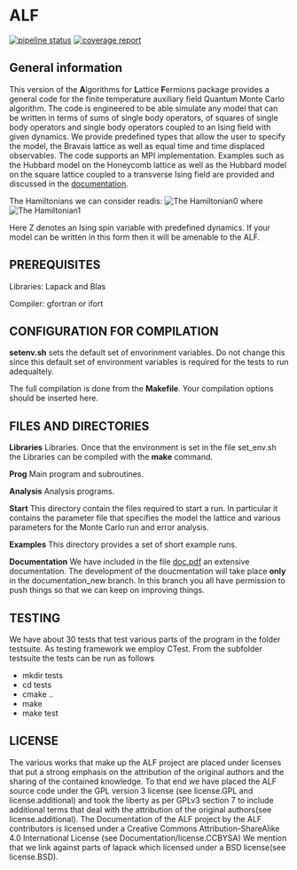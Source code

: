 # ALF #
[![pipeline status](https://git.physik.uni-wuerzburg.de/fassaad/General_QMCT_code/badges/master/pipeline.svg)](https://git.physik.uni-wuerzburg.de/fassaad/General_QMCT_code/commits/master)
[![coverage report](https://git.physik.uni-wuerzburg.de/fassaad/General_QMCT_code/badges/master/coverage.svg)](https://git.physik.uni-wuerzburg.de/fassaad/General_QMCT_code/commits/master)
## General information ##
This version of the **A**lgorithms for **L**attice **F**ermions package provides a general code for the finite temperature auxiliary field Quantum Monte Carlo algorithm.       The code  is engineered to  be able simulate any model that can be written in terms of  sums of single body operators, of squares of single body operators and single body operators coupled to an Ising field with  given dynamics. We  provide predefined types that allow  the user to specify the model, the  Bravais lattice  as well as equal time and time displaced observables.     The code supports an MPI implementation.   Examples such as the Hubbard model on the Honeycomb lattice  as well as the Hubbard model  on the square lattice coupled to a transverse Ising field are  provided and discussed in the [documentation](https://git.physik.uni-wuerzburg.de/fassaad/General_QMCT_code/blob/master/Documentation/doc.pdf).  

The Hamiltonians we can consider readis:
![The Hamiltonian0](https://git.physik.uni-wuerzburg.de/fassaad/General_QMCT_code/raw/master/Images/Hamiltonian0.png)
where
![The Hamiltonian1](https://git.physik.uni-wuerzburg.de/fassaad/General_QMCT_code/raw/master/Images/Hamiltonian1.png)

Here Z denotes an Ising spin variable with predefined dynamics. If your model can be written in this form then it will be amenable to the ALF. 
## PREREQUISITES ##

Libraries: Lapack and Blas

Compiler: gfortran  or ifort 


## CONFIGURATION FOR COMPILATION ##
**setenv.sh**   sets the default set of envorinment variables.  Do not change  this since this default set of  environment variables is required for the tests to run adequaltely.

The full compilation is done from the **Makefile**.  Your compilation options should be inserted here. 

## FILES AND DIRECTORIES ##

**Libraries**    Libraries. Once that the environment is set in the file set_env.sh  the Libraries can be compiled with the **make** command. 

**Prog**   Main program and subroutines.  

**Analysis** Analysis programs. 

**Start**   This directory contain the files required to start a run. In particular it contains the parameter file   that specifies the model the lattice and various   parameters for the Monte Carlo run and  error analysis. 

**Examples** This directory provides a set of short example runs.  

**Documentation**  We have included in the file  [doc.pdf](https://git.physik.uni-wuerzburg.de/fassaad/General_QMCT_code/blob/master/Documentation/doc.pdf)   an extensive documentation. The development of the doucmentation will take place **only** in the documentation_new branch. In this branch you all have permission to push things so that we can keep on improving  things. 
 

## TESTING ##

We have about 30 tests that test various parts of the program in the folder testsuite.
As testing framework we employ CTest.
From the subfolder testsuite the tests can be run as follows
- mkdir tests
- cd tests
- cmake ..
- make
- make test


## LICENSE ##
The various works that make up the ALF project are placed under licenses that put
a strong emphasis on the attribution of the original authors and the sharing of the contained knowledge.
To that end we have placed the ALF source code under the GPL version 3 license (see license.GPL and license.additional)
and took the liberty as per GPLv3 section 7 to include additional terms that deal with the attribution
of the original authors(see license.additional).
The Documentation of the ALF project by the ALF contributors is licensed under a Creative Commons Attribution-ShareAlike 4.0 International License (see Documentation/license.CCBYSA)
We mention that we link against parts of lapack which licensed under a BSD license(see license.BSD).

